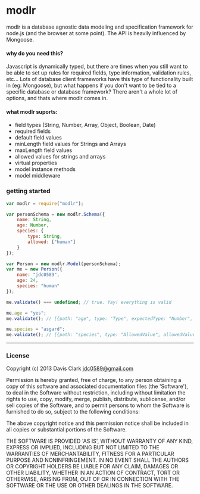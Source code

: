 modlr
=====
modlr is a database agnostic data modeling and specification framework for node.js (and the browser at some point). The API is heavily influenced by Mongoose.

#### why do you need this?
Javascript is dynamically typed, but there are times when you still want to be able to set up rules for required fields, type information, validation rules, etc... Lots of database client frameworks have this type of functionality built in (eg: Mongoose), but what happens if you don't want to be tied to a specific database or database framework? There aren't a whole lot of options, and thats where modlr comes in. 

#### what modlr suports:
- field types (String, Number, Array, Object, Boolean, Date)
- required fields
- default field values
- minLength field values for Strings and Arrays
- maxLength field values
- allowed values for strings and arrays
- virtual properties
- model instance methods
- model middleware



### getting started
```javascript
var modlr = require("modlr");

var personSchema = new modlr.Schema({
	name: String,
	age: Number,	
	species: {
		type: String,
		allowed: ["human"]
	}
});

var Person = new modlr.Model(personSchema);
var me = new Person({
	name: "jdc0589",
	age: 24,	
	species: "human"
});

me.validate() === undefined; // true. Yay! everything is valid

me.age = "yes";
me.validate(); // [{path: "age", type: "Type", expectedType: "Number", actualType: "String"}]

me.species = "asgard";
me.validate(); // [{path: "species", type: "AllowedValue", allowedValues: ["human"], {path: "age", type: "Type", expectedType: "Number", actualType: "String"}}]
```

___

### License

Copyright (c) 2013 Davis Clark <jdc0589@gmail.com>

Permission is hereby granted, free of charge, to any person obtaining a copy of this software and associated documentation files (the 'Software'), to deal in the Software without restriction, including without limitation the rights to use, copy, modify, merge, publish, distribute, sublicense, and/or sell copies of the Software, and to permit persons to whom the Software is furnished to do so, subject to the following conditions:

The above copyright notice and this permission notice shall be included in all copies or substantial portions of the Software.

THE SOFTWARE IS PROVIDED 'AS IS', WITHOUT WARRANTY OF ANY KIND, EXPRESS OR IMPLIED, INCLUDING BUT NOT LIMITED TO THE WARRANTIES OF MERCHANTABILITY, FITNESS FOR A PARTICULAR PURPOSE AND NONINFRINGEMENT. IN NO EVENT SHALL THE AUTHORS OR COPYRIGHT HOLDERS BE LIABLE FOR ANY CLAIM, DAMAGES OR OTHER LIABILITY, WHETHER IN AN ACTION OF CONTRACT, TORT OR OTHERWISE, ARISING FROM, OUT OF OR IN CONNECTION WITH THE SOFTWARE OR THE USE OR OTHER DEALINGS IN THE SOFTWARE.
